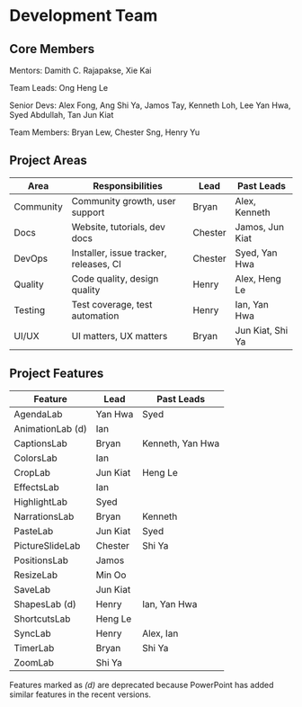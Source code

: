 # Development Team

## Core Members
Mentors: Damith C. Rajapakse, Xie Kai

Team Leads: Ong Heng Le

Senior Devs: Alex Fong, Ang Shi Ya, Jamos Tay, Kenneth Loh, Lee Yan Hwa, Syed Abdullah, Tan Jun Kiat

Team Members: Bryan Lew, Chester Sng, Henry Yu

## Project Areas
Area | Responsibilities | Lead | Past Leads
-----|------------------|------|-----|
Community | Community growth, user support | Bryan | Alex, Kenneth |
Docs | Website, tutorials, dev docs | Chester | Jamos, Jun Kiat |
DevOps | Installer, issue tracker, releases, CI | Chester | Syed, Yan Hwa |
Quality | Code quality, design quality | Henry | Alex, Heng Le |
Testing | Test coverage, test automation | Henry | Ian, Yan Hwa |
UI/UX | UI matters, UX matters | Bryan | Jun Kiat, Shi Ya |

## Project Features
Feature  | Lead | Past Leads
-----|------|-----|
AgendaLab | Yan Hwa | Syed
AnimationLab (d) | Ian |
CaptionsLab | Bryan | Kenneth, Yan Hwa 
ColorsLab | Ian |
CropLab | Jun Kiat | Heng Le
EffectsLab | Ian |
HighlightLab | Syed |
NarrationsLab | Bryan | Kenneth
PasteLab | Jun Kiat | Syed
PictureSlideLab | Chester | Shi Ya
PositionsLab | Jamos |
ResizeLab | Min Oo |
SaveLab | Jun Kiat |
ShapesLab (d) | Henry | Ian, Yan Hwa
ShortcutsLab | Heng Le |
SyncLab | Henry | Alex, Ian
TimerLab | Bryan | Shi Ya
ZoomLab | Shi Ya |

Features marked as _(d)_ are deprecated because PowerPoint has added similar features in the recent versions.
